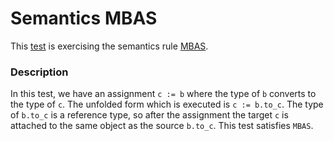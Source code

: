 # Semantics MBAS

This [test](.) is exercising the semantics rule [MBAS](../Readme.md).

### Description

In this test, we have an assignment `c := b` where the type of `b` converts to the type of `c`. The unfolded form which is executed is `c := b.to_c`. The type of `b.to_c` is a reference type, so after the assignment the target `c` is attached to the same object as the source `b.to_c`. This test satisfies `MBAS`.
